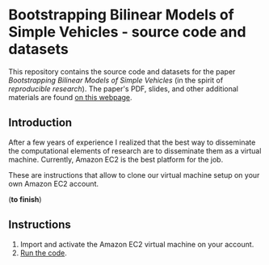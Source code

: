 # Bootstrapping Bilinear Models of Simple Vehicles - source code and datasets

This repository contains the source code and datasets 
for the paper  *Bootstrapping Bilinear Models of Simple Vehicles*
(in the spirit of *reproducible research*).
The paper's PDF, slides, and other additional materials are found 
[on this webpage][webpage].

[webpage]: http://purl.org/censi/2013/jbds

## Introduction

After a few years of experience I realized that the best way 
to disseminate the computational elements of research 
are to disseminate them as a virtual machine. Currently, Amazon EC2
is the best platform for the job.

These are instructions that allow to clone our virtual machine setup
on your own Amazon EC2 account.

(**to finish**)

## Instructions

1. Import and activate the Amazon EC2 virtual machine on your account.
2. [Run the code](1307-ws-jbds.README.md).
